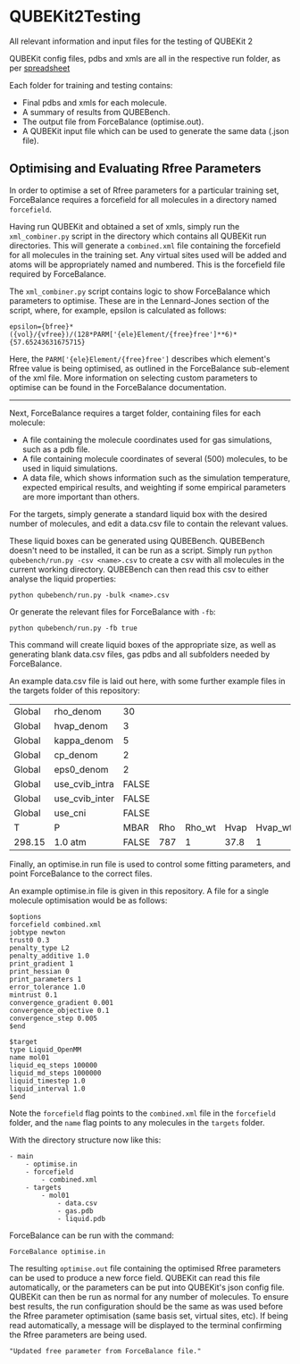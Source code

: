 # QUBEKit2Testing

All relevant information and input files for the testing of QUBEKit 2

QUBEKit config files, pdbs and xmls are all in the respective run folder, as per [spreadsheet](https://docs.google.com/spreadsheets/d/1KZ-0dXBqrnCeB0vvlfhA43mnr9Qea1sqMtXZcY3ksnY/edit#gid=0)


Each folder for training and testing contains:
 * Final pdbs and xmls for each molecule.
 * A summary of results from QUBEBench.
 * The output file from ForceBalance (optimise.out).
 * A QUBEKit input file which can be used to generate the same data (.json file).


## Optimising and Evaluating Rfree Parameters

In order to optimise a set of Rfree parameters for a particular training set, ForceBalance requires a forcefield for all molecules in a directory named `forcefield`.

Having run QUBEKit and obtained a set of xmls, simply run the `xml_combiner.py` script in the directory which contains all QUBEKit run directories.
This will generate a `combined.xml` file containing the forcefield for all molecules in the training set. 
Any virtual sites used will be added and atoms will be appropriately named and numbered.
This is the forcefield file required by ForceBalance.

The `xml_combiner.py` script contains logic to show ForceBalance which parameters to optimise.
These are in the Lennard-Jones section of the script, where, for example, epsilon is calculated as follows:

```epsilon={bfree}*({vol}/{vfree})/(128*PARM['{ele}Element/{free}free']**6)*{57.65243631675715}```

Here, the `PARM['{ele}Element/{free}free']` describes which element's Rfree value is being optimised, as outlined in the ForceBalance sub-element of the xml file.
More information on selecting custom parameters to optimise can be found in the ForceBalance documentation.

---

Next, ForceBalance requires a target folder, containing files for each molecule:

* A file containing the molecule coordinates used for gas simulations, such as a pdb file.
* A file containing molecule coordinates of several (500) molecules, to be used in liquid simulations.
* A data file, which shows information such as the simulation temperature, expected empirical results, and weighting if some empirical parameters are more important than others. 

For the targets, simply generate a standard liquid box with the desired number of molecules, and edit a data.csv file to contain the relevant values.

These liquid boxes can be generated using QUBEBench. 
QUBEBench doesn't need to be installed, it can be run as a script.
Simply run `python qubebench/run.py -csv <name>.csv` to create a csv with all molecules in the current working directory. 
QUBEBench can then read this csv to either analyse the liquid properties:

    python qubebench/run.py -bulk <name>.csv

Or generate the relevant files for ForceBalance with `-fb`:

    python qubebench/run.py -fb true

This command will create liquid boxes of the appropriate size, as well as generating blank data.csv files, gas pdbs and all subfolders needed by ForceBalance.

An example data.csv file is laid out here, with some further example files in the targets folder of this repository:

||||||||
|---|---|---|---|---|---|---|
Global|rho_denom|30|||||
Global|hvap_denom|3
Global|kappa_denom|5
Global|cp_denom|2
Global|eps0_denom|2
Global|use_cvib_intra|FALSE
Global|use_cvib_inter|FALSE
Global|use_cni|FALSE
T|P|MBAR|Rho|Rho_wt|Hvap|Hvap_wt
298.15|1.0 atm|FALSE|787|1|37.8|1


Finally, an optimise.in run file is used to control some fitting parameters, and point ForceBalance to the correct files.

An example optimise.in file is given in this repository. A file for a single molecule optimisation would be as follows:

```
$options
forcefield combined.xml
jobtype newton
trust0 0.3
penalty_type L2
penalty_additive 1.0
print_gradient 1
print_hessian 0
print_parameters 1
error_tolerance 1.0
mintrust 0.1
convergence_gradient 0.001
convergence_objective 0.1
convergence_step 0.005
$end

$target
type Liquid_OpenMM
name mol01
liquid_eq_steps 100000
liquid_md_steps 1000000
liquid_timestep 1.0
liquid_interval 1.0
$end
```

Note the `forcefield` flag points to the `combined.xml` file in the `forcefield` folder, 
and the `name` flag points to any molecules in the `targets` folder. 

With the directory structure now like this:

    - main
        - optimise.in
        - forcefield
            - combined.xml
        - targets
            - mol01
                - data.csv
                - gas.pdb
                - liquid.pdb

ForceBalance can be run with the command:

    ForceBalance optimise.in

The resulting `optimise.out` file containing the optimised Rfree parameters can be used to produce a new force field. 
QUBEKit can read this file automatically, or the parameters can be put into QUBEKit's json config file.
QUBEKit can then be run as normal for any number of molecules. 
To ensure best results, the run configuration should be the same as was used before the Rfree parameter optimisation (same basis set, virtual sites, etc).
If being read automatically, a message will be displayed to the terminal confirming the Rfree parameters are being used.

    "Updated free parameter from ForceBalance file."